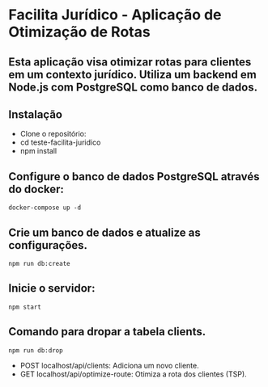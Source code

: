 # Facilita Jurídico - Aplicação de Otimização de Rotas
## Esta aplicação visa otimizar rotas para clientes em um contexto jurídico. Utiliza um backend em Node.js com PostgreSQL como banco de dados.

## Instalação
- Clone o repositório:
- cd teste-facilita-juridico
- npm install
## Configure o banco de dados PostgreSQL através do docker:

```shell
docker-compose up -d
```

## Crie um banco de dados e atualize as configurações.
```shell
npm run db:create
```


## Inicie o servidor:

```shell
npm start
```
## Comando para dropar a tabela clients.
```shell
npm run db:drop
```

- POST localhost/api/clients: Adiciona um novo cliente.
- GET localhost/api/optimize-route: Otimiza a rota dos clientes (TSP).
